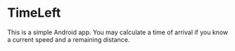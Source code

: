 # TimeLeft
This is a simple Android app.
You may calculate a time of arrival if you know a current speed and a remaining distance.
